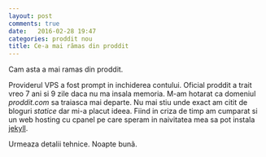 ```yaml
---
layout: post
comments: true
date:   2016-02-28 19:47
categories: proddit nou
title: Ce-a mai rămas din proddit
---
```


Cam asta a mai ramas din proddit. 

Providerul VPS a fost prompt in inchiderea contului. Oficial proddit a trait vreo 7 ani si 9 zile daca nu ma insala memoria. M-am hotarat ca domeniul _proddit.com_ sa traiasca mai departe. Nu mai stiu unde exact am citit de bloguri _statice_ dar mi-a placut ideea. Fiind in criza de timp am cumparat si un web hosting cu cpanel pe care speram in naivitatea mea sa pot instala [jekyll][jekyll]. 

Urmeaza detalii tehnice.
Noapte bunã. 

[jekyll]:    http://jekyllrb.com

